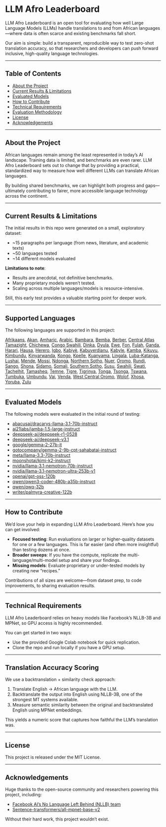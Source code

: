 # LLM Afro Leaderboard

LLM Afro Leaderboard is an open tool for evaluating how well Large Language Models (LLMs) handle translations to and from African languages—where data is often scarce and existing benchmarks fall short.

Our aim is simple: build a transparent, reproducible way to test zero-shot translation accuracy, so that researchers and developers can push forward inclusive, high-quality language technologies.

------

## Table of Contents

- [About the Project](#about-the-project)
- [Current Results & Limitations](#current-results--limitations)
- [Evaluated Models](#evaluated-models)
- [How to Contribute](#how-to-contribute)
- [Technical Requirements](#technical-requirements)
- [Evaluation Methodology](#evaluation-methodology)
- [License](#license)
- [Acknowledgements](#acknowledgements)

------

## About the Project

African languages remain among the least represented in today’s AI landscape. Training data is limited, and benchmarks are even rarer. LLM Afro Leaderboard sets out to change that by providing a practical, standardized way to measure how well different LLMs can translate African languages.

By building shared benchmarks, we can highlight both progress and gaps—ultimately contributing to fairer, more accessible language technology across the continent.

------

## Current Results & Limitations

The initial results in this repo were generated on a small, exploratory dataset:

- ~15 paragraphs per language (from news, literature, and academic texts)
- ~50 languages tested
- ~14 different models evaluated


**Limitations to note**:

- Results are anecdotal, not definitive benchmarks.
- Many proprietary models weren’t tested.
- Scaling across multiple languages/models is resource-intensive.

Still, this early test provides a valuable starting point for deeper work.

------

## Supported Languages

The following languages are supported in this project:

[Afrikaans](https://www.ethnologue.com/language/afr/), [Akan](https://www.ethnologue.com/language/aka/), [Amharic](https://www.ethnologue.com/language/amh/), [Arabic](https://www.ethnologue.com/language/ara/), [Bambara](https://www.ethnologue.com/language/bam/), [Bemba](https://www.ethnologue.com/language/bem/), [Berber](https://www.google.com/search?q=https://www.ethnologue.com/language/ber/), [Central Atlas Tamazight](https://www.ethnologue.com/language/tzm/), [Chichewa](https://www.ethnologue.com/language/nya/), [Congo Swahili](https://www.ethnologue.com/language/swc/), [Dinka](https://www.ethnologue.com/language/dik/), [Dyula](https://www.ethnologue.com/language/dyu/), [Ewe](https://www.ethnologue.com/language/ewe/), [Fon](https://www.ethnologue.com/language/fon/), [Fulah](https://www.ethnologue.com/language/ful/), [Ganda](https://www.ethnologue.com/language/lug/), [Harari](https://www.ethnologue.com/language/har/), [Hausa](https://www.ethnologue.com/language/hau/), [Herero](https://www.ethnologue.com/language/her/), [Igbo](https://www.ethnologue.com/language/ibo/), [Kabiyè](https://www.ethnologue.com/language/kbp/), [Kabuverdianu](https://www.ethnologue.com/language/kea/), [Kabyle](https://www.ethnologue.com/language/kab/), [Kamba](https://www.ethnologue.com/language/kam/), [Kikuyu](https://www.ethnologue.com/language/kik/), [Kimbundu](https://www.ethnologue.com/language/kmb/), [Kinyarwanda](https://www.ethnologue.com/language/kin/), [Kongo](https://www.ethnologue.com/language/kon/), [Kpelle](https://www.ethnologue.com/language/kpe/), [Kuanyama](https://www.ethnologue.com/language/kua/), [Lingala](https://www.ethnologue.com/language/lin/), [Luba-Katanga](https://www.ethnologue.com/language/lub/), [Lushai](https://www.ethnologue.com/language/lus/), [Mende](https://www.ethnologue.com/language/men/), [Mossi](https://www.ethnologue.com/language/mos/), [Ndonga](https://www.ethnologue.com/language/ndo/), [Northern Sotho](https://www.ethnologue.com/language/nso/), [Nuer](https://www.ethnologue.com/language/nus/), [Oromo](https://www.ethnologue.com/language/orm/), [Rundi](https://www.ethnologue.com/language/run/), [Sango](https://www.ethnologue.com/language/sag/), [Shona](https://www.ethnologue.com/language/sna/), [Sidamo](https://www.ethnologue.com/language/sid/), [Somali](https://www.ethnologue.com/language/som/), [Southern Sotho](https://www.ethnologue.com/language/sot/), [Susu](https://www.ethnologue.com/language/sus/), [Swahili](https://www.ethnologue.com/language/swa/), [Swati](https://www.ethnologue.com/language/ssw/), [Tachelhit](https://www.ethnologue.com/language/shi/), [Tamasheq](https://www.ethnologue.com/language/taq/), [Temne](https://www.ethnologue.com/language/tem/), [Tigre](https://www.ethnologue.com/language/tig/), [Tigrinya](https://www.ethnologue.com/language/tir/), [Tonga](https://www.ethnologue.com/language/toi/), [Tsonga](https://www.ethnologue.com/language/tso/), [Tswana](https://www.ethnologue.com/language/tsn/), [Tumbuka](https://www.ethnologue.com/language/tum/), [Umbundu](https://www.ethnologue.com/language/umb/), [Vai](https://www.ethnologue.com/language/vai/), [Venda](https://www.ethnologue.com/language/ven/), [West Central Oromo](https://www.ethnologue.com/language/gaz/), [Wolof](https://www.ethnologue.com/language/wol/), [Xhosa](https://www.ethnologue.com/language/xho/), [Yoruba](https://www.ethnologue.com/language/yor/), [Zulu](https://www.ethnologue.com/language/zul/)

------

## Evaluated Models

The following models were evaluated in the initial round of testing:

- [abacusai/dracarys-llama-3.1-70b-instruct](https://huggingface.co/abacusai/dracarys-llama-3.1-70b-instruct)
- [ai21labs/jamba-1.5-large-instruct](https://huggingface.co/ai21labs/jamba-1.5-large-instruct)
- [deepseek-ai/deepseek-r1-0528](https://huggingface.co/deepseek-ai/deepseek-r1-0528)
- [deepseek-ai/deepseek-v3.1](https://huggingface.co/deepseek-ai/deepseek-v3.1)
- [google/gemma-2-27b-it](https://huggingface.co/google/gemma-2-27b-it)
- [gotocompany/gemma-2-9b-cpt-sahabatai-instruct](https://huggingface.co/gotocompany/gemma-2-9b-cpt-sahabatai-instruct)
- [meta/llama-3.3-70b-instruct](https://huggingface.co/meta-llama/llama-3.3-70b-instruct)
- [moonshotai/kimi-k2-instruct](https://huggingface.co/moonshotai/kimi-k2-instruct)
- [nvidia/llama-3.1-nemotron-70b-instruct](https://huggingface.co/nvidia/llama-3.1-nemotron-70b-instruct)
- [nvidia/llama-3.1-nemotron-ultra-253b-v1](https://huggingface.co/nvidia/llama-3.1-nemotron-ultra-253b-v1)
- [openai/gpt-oss-120b](https://huggingface.co/openai/gpt-oss-120b)
- [qwen/qwen3-coder-480b-a35b-instruct](https://huggingface.co/qwen/qwen3-coder-480b-a35b-instruct)
- [qwen/qwq-32b](https://huggingface.co/qwen/qwq-32b)
- [writer/palmyra-creative-122b](https://huggingface.co/writer/palmyra-creative-122b)

------

## How to Contribute

We’d love your help in expanding LLM Afro Leaderboard. Here’s how you can get involved:

- **Focused testing**: Run evaluations on larger or higher-quality datasets for one or a few languages. This is far easier (and often more insightful) than testing dozens at once.
- **Broader sweeps**: If you have the compute, replicate the multi-language/multi-model setup and share your findings.
- **Missing models**: Evaluate proprietary or under-tested models by creating new “recipes.”

Contributions of all sizes are welcome—from dataset prep, to code improvements, to sharing evaluation results.

------

## Technical Requirements

LLM Afro Leaderboard relies on heavy models like Facebook’s NLLB-3B and MPNet, so GPU access is highly recommended.

You can get started in two ways:

- Use the provided Google Colab notebook for quick replication.
- Clone the repo and run locally if you have a GPU setup.

------

## Translation Accuracy Scoring

We use a backtranslation + similarity check approach:

1. Translate English → African language with the LLM.
2. Backtranslate the output into English using NLLB-3B, one of the strongest MT systems available.
3. Measure semantic similarity between the original and backtranslated English using MPNet embeddings.

This yields a numeric score that captures how faithful the LLM’s translation was.

------

## License

This project is released under the MIT License.

------

## Acknowledgements

Huge thanks to the open-source community and researchers powering this project, including:

- [Facebook AI’s No Language Left Behind (NLLB) team](https://huggingface.co/facebook/nllb-200-3.3B)
- [Sentence-transformers/all-mpnet-base-v2](https://huggingface.co/sentence-transformers/all-mpnet-base-v2)

Without their hard work, this project wouldn’t exist.
